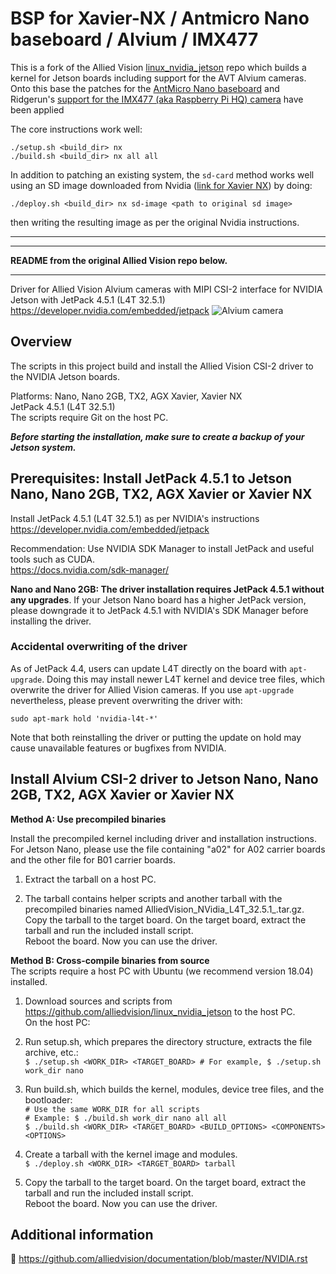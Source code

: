 # BSP for Xavier-NX / Antmicro Nano baseboard / Alvium / IMX477

This is a fork of the Allied Vision [linux_nvidia_jetson](https://github.com/alliedvision/linux_nvidia_jetson) repo which builds a kernel for Jetson boards including support for the AVT Alvium cameras.  Onto this base the patches for the
[AntMicro Nano baseboard](https://github.com/antmicro/jetson-nano-baseboard/tree/master/linux-patches) and Ridgerun's [support for the IMX477 (aka Raspberry Pi HQ) camera](https://github.com/RidgeRun/NVIDIA-Jetson-IMX477-RPIV3) have been applied

The core instructions work well:

```
./setup.sh <build_dir> nx 
./build.sh <build_dir> nx all all
```

In addition to patching an existing system, the `sd-card` method works well using an SD image downloaded from Nvidia ([link for Xavier NX](https://developer.nvidia.com/embedded/downloads#?tx=$product,jetson_xavier_nx)) by doing:

```
./deploy.sh <build_dir> nx sd-image <path to original sd image>
```

then writing the resulting image as per the original Nvidia instructions.

----
----

**README from the original Allied Vision repo below.**

----


Driver for Allied Vision Alvium cameras with MIPI CSI-2 interface for NVIDIA Jetson with JetPack 4.5.1 (L4T 32.5.1)     
https://developer.nvidia.com/embedded/jetpack
![Alvium camera](https://cdn.alliedvision.com/fileadmin/content/images/cameras/Alvium/various/alvium-cameras-models.png)

## Overview

The scripts in this project build and install the Allied Vision CSI-2 driver to the NVIDIA Jetson boards.

Platforms: Nano, Nano 2GB, TX2, AGX Xavier, Xavier NX    
JetPack 4.5.1 (L4T 32.5.1)  
The scripts require Git on the host PC.

***Before starting the installation, make sure to create a backup of your Jetson system.***

## Prerequisites: Install JetPack 4.5.1 to Jetson Nano, Nano 2GB, TX2, AGX Xavier or Xavier NX
 
Install JetPack 4.5.1 (L4T 32.5.1) as per NVIDIA's instructions https://developer.nvidia.com/embedded/jetpack      

Recommendation: Use NVIDIA SDK Manager to install JetPack and useful tools such as CUDA.   
https://docs.nvidia.com/sdk-manager/  
	
**Nano and Nano 2GB: The driver installation requires JetPack 4.5.1 without any upgrades**.
If your Jetson Nano board has a higher JetPack version, please downgrade 
it to JetPack 4.5.1 with NVIDIA's SDK Manager before installing the driver. 

### Accidental overwriting of the driver
As of JetPack 4.4, users can update L4T directly on the board with `apt-upgrade`. 
Doing this may install newer L4T kernel and device tree files, which overwrite the driver for Allied Vision cameras. 
If you use `apt-upgrade` nevertheless, please prevent overwriting the driver with:

 `sudo apt-mark hold 'nvidia-l4t-*'`

Note that both reinstalling the driver or putting the update on hold may cause unavailable features or bugfixes from NVIDIA.

## Install Alvium CSI-2 driver to Jetson Nano, Nano 2GB, TX2, AGX Xavier or Xavier NX

**Method A: Use precompiled binaries**   
 
  Install the precompiled kernel including driver and installation instructions.   
  For Jetson Nano, please use the file containing "a02" for A02 carrier boards and the other file for B01 carrier boards.

  1. Extract the tarball on a host PC.

  2. The tarball contains helper scripts and another tarball with the precompiled binaries named AlliedVision_NVidia_L4T_32.5.1_<git-rev>.tar.gz.   
     Copy the tarball to the target board. On the target board, extract the tarball and run the included install script.   
     Reboot the board. Now you can use the driver. 	

 **Method B: Cross-compile binaries from source**      
  The scripts require a host PC with Ubuntu (we recommend version 18.04) installed.

  1. Download sources and scripts from https://github.com/alliedvision/linux_nvidia_jetson to the host PC.   
     On the host PC:
    
  2. Run setup.sh, which prepares the directory structure, extracts the file archive, etc.:   
     `$ ./setup.sh <WORK_DIR> <TARGET_BOARD> # For example, $ ./setup.sh work_dir nano` 
	 
  3. Run build.sh, which builds the kernel, modules, device tree files, and the bootloader:   
     `# Use the same WORK_DIR for all scripts`   
     `# Example: $ ./build.sh work_dir nano all all`   
     `$ ./build.sh <WORK_DIR> <TARGET_BOARD> <BUILD_OPTIONS> <COMPONENTS> <OPTIONS>`    
	 
  4. Create a tarball with the kernel image and modules.   
     `$ ./deploy.sh <WORK_DIR> <TARGET_BOARD> tarball`
		 
  5. Copy the tarball to the target board. On the target board, extract the tarball and run the included install script.   
     Reboot the board. Now you can use the driver. 

 ## Additional information
 :open_book:
 https://github.com/alliedvision/documentation/blob/master/NVIDIA.rst


